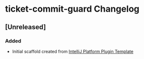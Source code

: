 <!-- Keep a Changelog guide -> https://keepachangelog.com -->

# ticket-commit-guard Changelog

## [Unreleased]
### Added
- Initial scaffold created from [IntelliJ Platform Plugin Template](https://github.com/JetBrains/intellij-platform-plugin-template)
